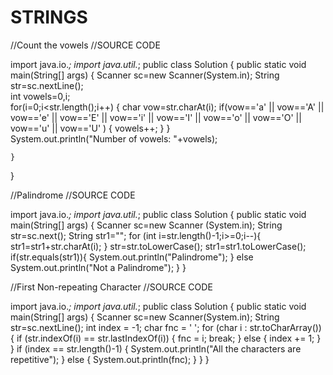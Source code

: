 # STRINGS
//Count the vowels
//SOURCE CODE

import java.io.*;
import java.util.*;
public class Solution {
    public static void main(String[] args) {
        Scanner sc=new Scanner(System.in);
        String str=sc.nextLine();       
        int vowels=0,i;        
        for(i=0;i<str.length();i++)
        {
            char vow=str.charAt(i);
            if(vow=='a' || vow=='A' || vow=='e' || vow=='E' || vow=='i' || vow=='I' || vow=='o' || vow=='O' || vow=='u' || vow=='U' )
            {
                vowels++;
            }
        }        
System.out.println("Number of vowels: "+vowels);
        
    } 
}

//Palindrome
//SOURCE CODE

import java.io.*;
import java.util.*;
public class Solution {
    public static void main(String[] args) {
        Scanner sc=new Scanner (System.in);
        String str=sc.next();
        String str1="";
        for (int i=str.length()-1;i>=0;i--){
            str1=str1+str.charAt(i);
        }
        str=str.toLowerCase();
        str1=str1.toLowerCase();
        if(str.equals(str1)){
            System.out.println("Palindrome");
        }
        else
            System.out.println("Not a Palindrome");
    }
}

//First Non-repeating Character
//SOURCE CODE

import java.io.*;
import java.util.*;
public class Solution {
    public static void main(String[] args) {
        Scanner sc=new Scanner(System.in);
        String str=sc.nextLine();
        int index = -1;
        char fnc = ' ';
        for (char i : str.toCharArray()) {
            if (str.indexOf(i) == str.lastIndexOf(i)) {
                fnc = i;
                break;
            }
            else {
                index += 1;
            }
        }
        if (index == str.length()-1) {
            System.out.println("All the characters are repetitive");
        }
        else {
            System.out.println(fnc);
        }
    }
}
